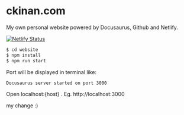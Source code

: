 # ckinan.com

My own personal website powered by Docusaurus, Github and Netlify.

[![Netlify Status](https://api.netlify.com/api/v1/badges/2b6bdf95-965e-4807-9eb6-8c01ddcbb8bf/deploy-status)](https://app.netlify.com/sites/dreamy-shockley-6f69c2/deploys)

```bash
$ cd website
$ npm install
$ npm run start
```

Port will be displayed in terminal like:

```
Docusaurus server started on port 3000
```

Open localhost:{host} . Eg. http://localhost:3000

my change :)
